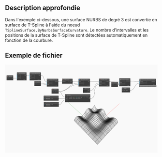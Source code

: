 <!--- Autodesk.DesignScript.Geometry.TSpline.TSplineSurface.ByNurbsSurfaceCurvature --->
<!--- GO6D5UXWAXIC6JMDUDLIKMABU2I4XHLVLAL77BROSGFAFN7455KA --->
## Description approfondie
Dans l'exemple ci-dessous, une surface NURBS de degré 3 est convertie en surface de T-Spline à l'aide du noeud `TSplineSurface.ByNurbsSurfaceCurvature`. Le nombre d'intervalles et les positions de la surface de T-Spline sont détectées automatiquement en fonction de la courbure.

## Exemple de fichier

![Example](./GO6D5UXWAXIC6JMDUDLIKMABU2I4XHLVLAL77BROSGFAFN7455KA_img.jpg)
